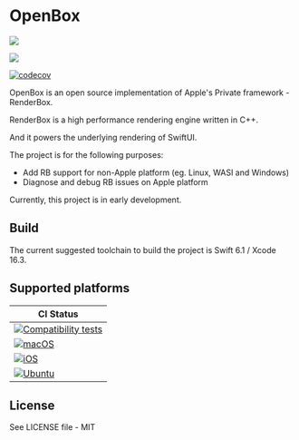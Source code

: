 # OpenBox

[![](https://img.shields.io/endpoint?url=https%3A%2F%2Fswiftpackageindex.com%2Fapi%2Fpackages%2FOpenSwiftUIProject%2FOpenBox%2Fbadge%3Ftype%3Dswift-versions)](https://swiftpackageindex.com/OpenSwiftUIProject/OpenBox)

[![](https://img.shields.io/endpoint?url=https%3A%2F%2Fswiftpackageindex.com%2Fapi%2Fpackages%2FOpenSwiftUIProject%2FOpenBox%2Fbadge%3Ftype%3Dplatforms)](https://swiftpackageindex.com/OpenSwiftUIProject/OpenBox)

[![codecov](https://codecov.io/github/OpenSwiftUIProject/OpenBox/graph/badge.svg?token=1MC561FQUR)](https://codecov.io/github/OpenSwiftUIProject/OpenBox)

OpenBox is an open source implementation of Apple's Private framework - RenderBox.

RenderBox is a high performance rendering engine written in C++.

And it powers the underlying rendering of SwiftUI.

The project is for the following purposes:
- Add RB support for non-Apple platform (eg. Linux, WASI and Windows)
- Diagnose and debug RB issues on Apple platform

Currently, this project is in early development.

## Build

The current suggested toolchain to build the project is Swift 6.1 / Xcode 16.3.

## Supported platforms

| **CI Status** |
|---|
|[![Compatibility tests](https://github.com/OpenSwiftUIProject/OpenBox/actions/workflows/compatibility_tests.yml/badge.svg)](https://github.com/OpenSwiftUIProject/OpenBox/actions/workflows/compatibility_tests.yml)|
|[![macOS](https://github.com/OpenSwiftUIProject/OpenBox/actions/workflows/macos.yml/badge.svg)](https://github.com/OpenSwiftUIProject/OpenBox/actions/workflows/macos.yml)|
|[![iOS](https://github.com/OpenSwiftUIProject/OpenBox/actions/workflows/ios.yml/badge.svg)](https://github.com/OpenSwiftUIProject/OpenBox/actions/workflows/ios.yml)|
|[![Ubuntu](https://github.com/OpenSwiftUIProject/OpenBox/actions/workflows/ubuntu.yml/badge.svg)](https://github.com/OpenSwiftUIProject/OpenBox/actions/workflows/ubuntu.yml)|

## License

See LICENSE file - MIT
